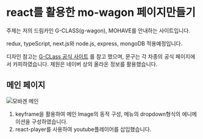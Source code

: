 # react를 활용한 mo-wagon 페이지만들기

주제는 저의 드림카인 G-CLASS(g-wagon), MOHAVE를 안내하는 사이트입니다.

redux, typeScript, next.js와 node.js, express, mongoDB 적용예정입니다.

디자인 참고는 [G-CLass 공식 사이트](https://www.mercedes-benz.co.kr/passengercars/mercedes-benz-cars/models/g-class/suv-w463/specifications/offroad-performance.module.html) 를 참고 했으며, 문구는 각 차종의 공식 페이지에서 카피하였습니다. 
제원은 네이버 상의 올라온 정보를 활용했습니다.


## 메인 페이지

![모바겐 메인](https://user-images.githubusercontent.com/92135697/187470173-a38d995c-a765-4842-842f-4107e943ce36.gif)

1. keyframe을 활용하여 메인 Image의 동적 구성, 메뉴의 dropdown형식의 에니메이션을 구성하였습니다. 
2. react-player를 사용하여 youtube플레이어를 삽입했습니다.
